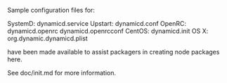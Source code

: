 Sample configuration files for:

SystemD: dynamicd.service
Upstart: dynamicd.conf
OpenRC:  dynamicd.openrc
         dynamicd.openrcconf
CentOS:  dynamicd.init
OS X:    org.dynamic.dynamicd.plist

have been made available to assist packagers in creating node packages here.

See doc/init.md for more information.
